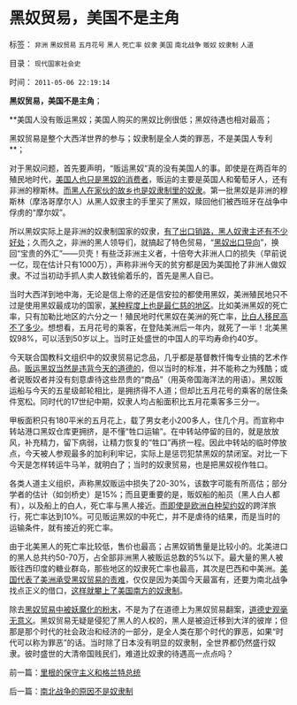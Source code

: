 # 黑奴贸易，美国不是主角

标签： `非洲` `黑奴贸易` `五月花号` `黑人` `死亡率` `奴隶` `美国` `南北战争` `贩奴` `奴隶制` `人道` 

目录： `现代国家社会史`

时间： `2011-05-06 22:19:14`

**黑奴贸易，美国不是主角**；

**美国人没有贩运黑奴；美国人购买的黑奴比例很低；黑奴待遇也相对最高；

黑奴贸易是整个大西洋世界的参与；奴隶制是全人类的罪恶，不是美国人专利**；

对于黑奴问题，首先要声明，“贩运黑奴”真的没有美国人的事。即使是在两百年的殖民地时代，[美国人也只是黑奴的消费者](../../../2011/3/15/美国的农民工和户籍制度和印第安人.md)，贩运的主要是英国人和葡萄牙人，还有非洲的穆斯林。[而黑人在家伙的故乡也是奴隶制里的奴隶](../../../2011/3/31/贫困的结果是奴隶制.md)。第一批黑奴是非洲的穆斯林（摩洛哥摩尔人）从黑人奴隶主的手里买了黑奴，赎回他们被西班牙在战争中俘虏的“摩尔奴”。

所以黑奴实际上是非洲的奴隶制国家的奴隶，[有了出口销路，黑人奴隶主还有不少好处](../../../2007/11/27/人民币如何升值？中国向世界廉价献血不可继续！.md)；久而久之，非洲的黑人领导们，就搞起了特色贸易，“[黑奴出口导向](../../../2010/4/26/低估人民币，外汇储备和出口导向讨论目录.md)”，换回“宝贵的外汇”——贝壳！有些泛非洲主义者，十倍夸大非洲人口的损失（早前说一亿，现在估计只有1000万），声称非洲今天的贫穷都是因为美国抢了非洲人做奴隶。不过当初动手抓人卖人数钱偷着乐的，首先是黑人自已。

当时大西洋到地中海，无论是信上帝的还是信安拉的都使用黑奴，美洲殖民地只不过是使用黑奴最成功的国家，[某种程度上也是最仁慈的地区](../../../2011/3/29/美国奴隶制和南北战争.md)。比如美洲黑奴的死亡率，只有加勒比地区的六分之一！殖民地时代黑奴在美洲的死亡率，[比白人移民高不了多少](../../../2011/3/10/圈地运动和农民工.md)。想想看，五月花号的乘客，在登陆美洲后一年内，就死了一半！北美黑奴98%，可以活到50岁以上。当时正处盛世的中国人的平均寿命约40岁。

今天联合国教科文组织中的奴隶贸易记念品，几乎都是基督教忏悔专业搞的艺术作品。[贩运黑奴当然是违背今天的道德的](../../../2011/2/16/诱导行为的道德史和行为分析的历史科学.md)，但以当时的标准，并不能称之为残酷；或者说贩奴者并没有刻意虐待这些昂贵的“商品”（用英帝国海洋法的用语）。黑奴贩运船与今天的五星级邮轮相比，是拥挤得不人道；但却比五月花号的乘客的居住条件宽松。同时代的17世纪中期，奴隶人均占船面积比五月花乘客多三分一。

甲板面积只有180平米的五月花上，载了男女老小200多人，住几个月。而宣称中转站港口黑奴仓库更拥挤，是不懂“牲口运输”。在中转站停留的目的，就是放放风，补充精力，留下病弱，让精力恢复的“牲口”再挤一程。因此中转站的临时停放点，今天被人参观最多的加利利牢记，实际上是惩罚犯禁黑奴的禁闭室。对比一下今天是怎样转运牛马羊，就明白了；当时的奴隶贸易，也是把黑奴视作牲口。

各类人道主义组织，声称黑奴贩运中损失了20-30%，该数字可能有所高估；部分学者的估计（如剑桥史）是15%；而且更重要的是，贩奴船的船员（黑人白人都有），以及船上的白人，死亡率与黑人接近。[而即使是欧洲白种契约奴](../../../2011/3/30/美英“孙志刚法”和黑奴待遇.md)的跨洋旅行，死亡率达到10%。可见贩运黑奴的中死亡，并不是虐待的结果，而是当时的运输条件，就有接近的死亡率。

由于北美黑人的死亡率比较低，售价也最高；占黑奴销售量是比较小的。北美进口的黑人总共约50-70万，占全部非洲黑人被贩运总数的5%以下。最大量的黑人被贩往西印度的糖业群岛，那些地区的奴隶死亡率也最高，其次是巴西和中美洲。[美国代表了美洲承受黑奴贸易的责难](../../../2011/3/30/黑奴“被解放”中的悲剧.md)，仅仅是因为美国今天最富有，还要为南北战争找点正义的借口，[这样就攀上了美国南方的奴隶制](../../../2011/5/5/奴隶主大多数是仁慈的，道德是高尚的.md)。

除去[黑奴贸易中被妖魔化的粉末](../../../2011/1/19/“妖魔化美国”有全球“统一战线”.md)，不是为了在道德上为黑奴贸易翻案，[道德史观毫无意义](../../../2010/6/6/“历史唯物主义”道德史观讨论集.md)。黑奴贸易无疑是侵犯了黑人的人权的，黑人是被迫迁移到大洋的彼岸；但那是那个时代的社会政治和经济的一部分，是全人类在那个时代的罪恶，如果“时代可以称为罪恶”的话。当时除了日本没有明显的奴隶制，全世界都仍然盛行奴隶。彼时盛世的大清帝国贱民们，难道比奴隶的待遇高一点点吗？



前一篇：[里根的保守主义和格兰特总统](../../../2011/5/6/里根的保守主义和格兰特总统.md)

后一篇：[南北战争的原因不是奴隶制](../../../2011/5/7/南北战争的原因不是奴隶制.md)